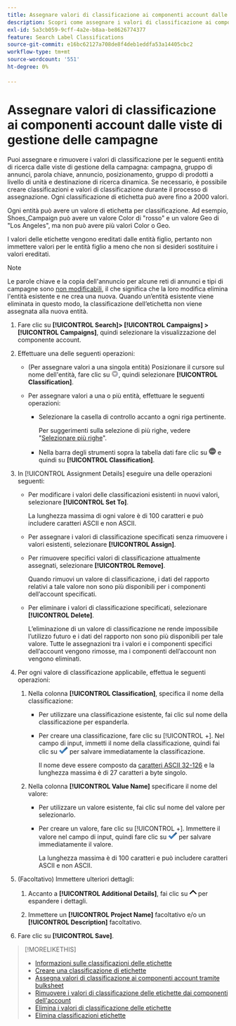 ```yaml
---
title: Assegnare valori di classificazione ai componenti account dalle viste di gestione delle campagne
description: Scopri come assegnare i valori di classificazione ai componenti dell’account.
exl-id: 5a3cb059-9cff-4a2e-b8aa-be8626774377
feature: Search Label Classifications
source-git-commit: e16bc62127a708de8f4deb1eddfa53a14405cbc2
workflow-type: tm+mt
source-wordcount: '551'
ht-degree: 0%

---
```


# Assegnare valori di classificazione ai componenti account dalle viste di gestione delle campagne

Puoi assegnare e rimuovere i valori di classificazione per le seguenti entità di ricerca dalle viste di gestione della campagna: campagna, gruppo di annunci, parola chiave, annuncio, posizionamento, gruppo di prodotti a livello di unità e destinazione di ricerca dinamica. Se necessario, è possibile creare classificazioni e valori di classificazione durante il processo di assegnazione. Ogni classificazione di etichetta può avere fino a 2000 valori.

Ogni entità può avere un valore di etichetta per classificazione. Ad esempio, Shoes_Campaign può avere un valore Color di &quot;rosso&quot; e un valore Geo di &quot;Los Angeles&quot;, ma non può avere più valori Color o Geo.

I valori delle etichette vengono ereditati dalle entità figlio, pertanto non immettere valori per le entità figlio a meno che non si desideri sostituire i valori ereditati.

>[!NOTE]
>
>Le parole chiave e la copia dell&#39;annuncio per alcune reti di annunci e tipi di campagne sono [non modificabili](/help/search-social-commerce/campaign-management/faqs-campaigns.md), il che significa che la loro modifica elimina l&#39;entità esistente e ne crea una nuova. Quando un’entità esistente viene eliminata in questo modo, la classificazione dell’etichetta non viene assegnata alla nuova entità.

1. Fare clic su **[!UICONTROL Search]> [!UICONTROL Campaigns] >[!UICONTROL Campaigns]**, quindi selezionare la visualizzazione del componente account.

1. Effettuare una delle seguenti operazioni:

   * (Per assegnare valori a una singola entità) Posizionare il cursore sul nome dell&#39;entità, fare clic su ![Pulsante Menu](/help/search-social-commerce/assets/arrow-dropdown-menu.png "Pulsante Menu"), quindi selezionare **[!UICONTROL Classification]**.

   * Per assegnare valori a una o più entità, effettuare le seguenti operazioni:

      * Selezionare la casella di controllo accanto a ogni riga pertinente.

        Per suggerimenti sulla selezione di più righe, vedere &quot;[Selezionare più righe](/help/search-social-commerce/common-tasks/navigation-editing-selection/multiple-rows-select.md)&quot;.

      * Nella barra degli strumenti sopra la tabella dati fare clic su ![Altro](/help/search-social-commerce/assets/more.png "Altro") e quindi su **[!UICONTROL Classification]**.

1. In [!UICONTROL Assignment Details] eseguire una delle operazioni seguenti:

   * Per modificare i valori delle classificazioni esistenti in nuovi valori, selezionare **[!UICONTROL Set To]**.

     La lunghezza massima di ogni valore è di 100 caratteri e può includere caratteri ASCII e non ASCII.

   * Per assegnare i valori di classificazione specificati senza rimuovere i valori esistenti, selezionare **[!UICONTROL Assign]**.

   * Per rimuovere specifici valori di classificazione attualmente assegnati, selezionare **[!UICONTROL Remove]**.

     Quando rimuovi un valore di classificazione, i dati del rapporto relativi a tale valore non sono più disponibili per i componenti dell’account specificati.

   * Per eliminare i valori di classificazione specificati, selezionare **[!UICONTROL Delete]**.

     L’eliminazione di un valore di classificazione ne rende impossibile l’utilizzo futuro e i dati del rapporto non sono più disponibili per tale valore. Tutte le assegnazioni tra i valori e i componenti specifici dell’account vengono rimosse, ma i componenti dell’account non vengono eliminati.

1. Per ogni valore di classificazione applicabile, effettua le seguenti operazioni:

   1. Nella colonna **[!UICONTROL Classification]**, specifica il nome della classificazione:

      * Per utilizzare una classificazione esistente, fai clic sul nome della classificazione per espanderla.

      * Per creare una classificazione, fare clic su [!UICONTROL +]. Nel campo di input, immetti il nome della classificazione, quindi fai clic su ![Salva](/help/search-social-commerce/assets/select.png "Salva") per salvare immediatamente la classificazione.

        Il nome deve essere composto da [caratteri ASCII 32-126](https://www.asciitable.com/) e la lunghezza massima è di 27 caratteri a byte singolo.

   1. Nella colonna **[!UICONTROL Value Name]** specificare il nome del valore:

      * Per utilizzare un valore esistente, fai clic sul nome del valore per selezionarlo.

      * Per creare un valore, fare clic su [!UICONTROL +]. Immettere il valore nel campo di input, quindi fare clic su ![Salva](/help/search-social-commerce/assets/select.png "Salva") per salvare immediatamente il valore.

        La lunghezza massima è di 100 caratteri e può includere caratteri ASCII e non ASCII.

1. (Facoltativo) Immettere ulteriori dettagli:

   1. Accanto a **[!UICONTROL Additional Details]**, fai clic su ![Apri](/help/search-social-commerce/assets/chevron-up.png "Apri") per espandere i dettagli.

   1. Immettere un **[!UICONTROL Project Name]** facoltativo e/o un **[!UICONTROL Description]** facoltativo.

1. Fare clic su **[!UICONTROL Save]**.

>[!MORELIKETHIS]
>
>* [Informazioni sulle classificazioni delle etichette](classification-about.md)
>* [Creare una classificazione di etichette](classification-create.md)
>* [Assegna valori di classificazione ai componenti account tramite bulksheet](classification-values-assign-bulksheets.md)
>* [Rimuovere i valori di classificazione delle etichette dai componenti dell&#39;account](classification-values-remove.md)
>* [Elimina i valori di classificazione delle etichette](classification-values-delete.md)
>* [Elimina classificazioni etichette](classification-delete.md)
